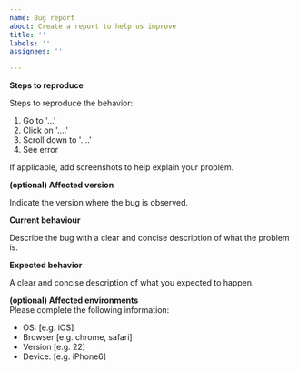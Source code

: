 ```yaml
---
name: Bug report
about: Create a report to help us improve
title: ''
labels: ''
assignees: ''

---
```



**Steps to reproduce**

Steps to reproduce the behavior:
1. Go to '...'
2. Click on '....'
3. Scroll down to '....'
4. See error

If applicable, add screenshots to help explain your problem.

**(optional) Affected version**

Indicate the version where the bug is observed.

**Current behaviour**

Describe the bug with a clear and concise description of what the problem is.

**Expected behavior**

A clear and concise description of what you expected to happen.

**(optional) Affected environments**  
Please complete the following information: 
 - OS: [e.g. iOS]
 - Browser [e.g. chrome, safari]
 - Version [e.g. 22]
 - Device: [e.g. iPhone6]

